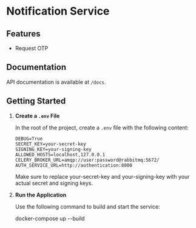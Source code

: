 # Notification Service

## Features
- Request OTP


## Documentation

API documentation is available at `/docs`.

## Getting Started

1. **Create a `.env` File**

   In the root of the project, create a `.env` file with the following content:

   ```env
   DEBUG=True
   SECRET_KEY=your-secret-key
   SIGNING_KEY=your-signing-key
   ALLOWED_HOSTS=localhost,127.0.0.1
   CELERY_BROKER_URL=amqp://user:password@rabbitmq:5672/
   AUTH_SERVICE_URL=http://authentication:8000
   ```
   
   Make sure to replace your-secret-key and your-signing-key with your actual secret and signing keys.


2. **Run the Application**

    Use the following command to build and start the service:

    docker-compose up --build